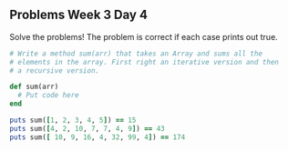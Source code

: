 ## Problems Week 3 Day 4

Solve the problems! The problem is correct if each case prints out true.

```ruby
# Write a method sum(arr) that takes an Array and sums all the  
# elements in the array. First right an iterative version and then  
# a recursive version.

def sum(arr)
  # Put code here
end

puts sum([1, 2, 3, 4, 5]) == 15
puts sum([4, 2, 10, 7, 7, 4, 9]) == 43
puts sum([ 10, 9, 16, 4, 32, 99, 4]) == 174
```
